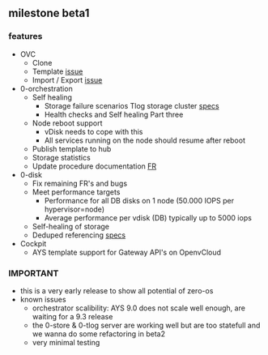 ## milestone beta1

### features

- OVC
  - Clone
  - Template [issue](https://docs.greenitglobe.com/openvcloud/openvcloud/issues/4)
  - Import / Export [issue](https://docs.greenitglobe.com/openvcloud/openvcloud/issues/3)
- 0-orchestration
  - Self healing
    - Storage failure scenarios Tlog storage cluster [specs](https://github.com/zero-os/0-orchestrator/blob/master/specs/selfhealing/storage.md)
    - Health checks and Self healing Part three
  - Node reboot support
    - vDisk needs to cope with this
    - All services running on the node should resume after reboot
  - Publish template to hub
  - Storage statistics
  - Update procedure documentation [FR](https://github.com/zero-os/0-orchestrator/issues/572)
- 0-disk
  - Fix remaining FR's and bugs
  - Meet performance targets
    - Performance for all DB disks on 	 1 node  (50.000 IOPS per hypervisor=node)
    - Average performance per vdisk (DB) typically up to 5000 iops
  - Self-healing of storage
  - Deduped referencing [specs](https://github.com/zero-os/0-Disk/issues/299)
- Cockpit
  - AYS template support for Gateway API's on OpenvCloud


### IMPORTANT

- this is a very early release to show all potential of zero-os
- known issues
    - orchestrator scalibility: AYS 9.0 does not scale well enough, are waiting for a 9.3 release
    - the 0-store & 0-tlog server are working well but are too statefull and we wanna do some refactoring in beta2
    - very minimal testing
